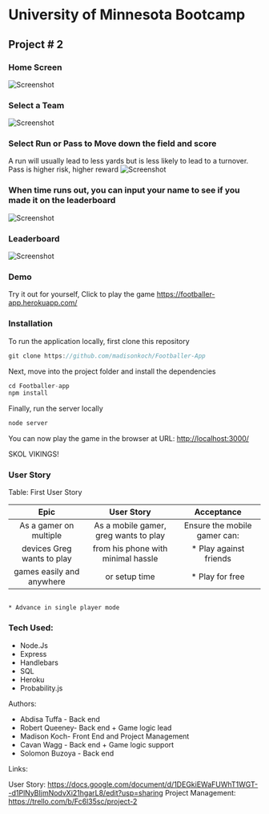 # University of Minnesota Bootcamp

## Project # 2
### Home Screen
![Screenshot](https://cl.ly/469f32544d7a/Image%2525202018-08-25%252520at%2525209.33.01%252520AM.png)

### Select a Team
![Screenshot](https://cl.ly/5d9c09f2ccb1/Image%2525202018-08-25%252520at%2525209.43.34%252520AM.png)

### Select Run or Pass to Move down the field and score
A run will usually lead to less yards but is less likely to lead to a turnover. Pass is higher risk, higher reward
![Screenshot](https://cl.ly/6a83fbe7fb28/Image%2525202018-08-25%252520at%2525209.45.32%252520AM.png)

### When time runs out, you can input your name to see if you made it on the leaderboard
![Screenshot](https://cl.ly/f8720534a843/Image%2525202018-08-25%252520at%2525209.48.54%252520AM.png)

### Leaderboard
![Screenshot](https://cl.ly/eb0ec898de26/Image%2525202018-08-25%252520at%2525209.51.16%252520AM.png)

### Demo

Try it out for yourself, Click to play the game https://footballer-app.herokuapp.com/

### Installation

To run the application locally, first clone this repository 
```javascript
git clone https://github.com/madisonkoch/Footballer-App
```
Next, move into the project folder and install the dependencies
```javascript
cd Footballer-app
npm install
```
Finally, run the server locally
```javascript
node server
```
You can now play the game in the browser at URL: <http://localhost:3000/>

SKOL VIKINGS!

### User Story

Table: First User Story

 |             Epic               |                 User Story               |           Acceptance              |
 |:------------------------------: | :------------------------------: | :------------------------------: |
 |As a gamer on multiple |           As a mobile gamer, greg wants to play  |    Ensure the mobile gamer can:
 |devices Greg wants to play |       from his phone with minimal hassle |         * Play against friends |
 |games easily and anywhere |        or setup time  |                             * Play for free |
                                                                                  * Advance in single player mode 
                                                                                  
                                                                                  
  ### Tech Used: 
  
  - Node.Js
  - Express
  - Handlebars
  - SQL
  - Heroku
  - Probability.js
  
  
  Authors:
  
- Abdisa Tuffa - Back end
- Robert Queeney- Back end + Game logic lead
- Madison Koch- Front End and Project Management
- Cavan Wagg - Back end + Game logic support
- Solomon Buzoya - Back end

Links:

User Story: https://docs.google.com/document/d/1DEGkiEWaFUWhT1WGT--d1PlNyBIjmNodvXi21hgarL8/edit?usp=sharing
Project Management: https://trello.com/b/Fc6l35sc/project-2


